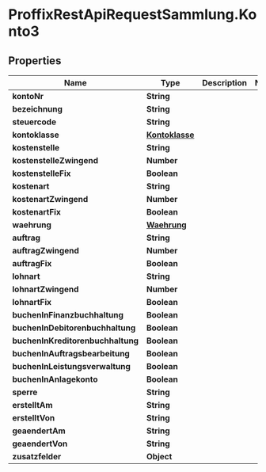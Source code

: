 # ProffixRestApiRequestSammlung.Konto3

## Properties
Name | Type | Description | Notes
------------ | ------------- | ------------- | -------------
**kontoNr** | **String** |  | 
**bezeichnung** | **String** |  | 
**steuercode** | **String** |  | 
**kontoklasse** | [**Kontoklasse**](Kontoklasse.md) |  | 
**kostenstelle** | **String** |  | 
**kostenstelleZwingend** | **Number** |  | 
**kostenstelleFix** | **Boolean** |  | 
**kostenart** | **String** |  | 
**kostenartZwingend** | **Number** |  | 
**kostenartFix** | **Boolean** |  | 
**waehrung** | [**Waehrung**](Waehrung.md) |  | 
**auftrag** | **String** |  | 
**auftragZwingend** | **Number** |  | 
**auftragFix** | **Boolean** |  | 
**lohnart** | **String** |  | 
**lohnartZwingend** | **Number** |  | 
**lohnartFix** | **Boolean** |  | 
**buchenInFinanzbuchhaltung** | **Boolean** |  | 
**buchenInDebitorenbuchhaltung** | **Boolean** |  | 
**buchenInKreditorenbuchhaltung** | **Boolean** |  | 
**buchenInAuftragsbearbeitung** | **Boolean** |  | 
**buchenInLeistungsverwaltung** | **Boolean** |  | 
**buchenInAnlagekonto** | **Boolean** |  | 
**sperre** | **String** |  | 
**erstelltAm** | **String** |  | 
**erstelltVon** | **String** |  | 
**geaendertAm** | **String** |  | 
**geaendertVon** | **String** |  | 
**zusatzfelder** | **Object** |  | 


